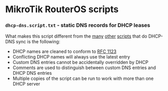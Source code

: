 # MikroTik RouterOS scripts

### `dhcp-dns.script.txt` - static DNS records for DHCP leases
What makes this script different from the [many](http://wiki.mikrotik.com/wiki/Setting_static_DNS_record_for_each_DHCP_lease) [other](https://www.geektank.net/2012/07/mikrotik-automatically-creating-dns-record-for-each-dhcp-leaseclient/) [scripts](https://www.tolaris.com/2014/09/27/synchronising-dhcp-and-dns-on-mikrotik-routers/) that do DHCP-DNS sync is the following:

* DHCP names are cleaned to conform to [RFC 1123](https://tools.ietf.org/html/rfc1123)
* Conflicting DHCP names will always use the latest entry
* Custom DNS entries cannot be accidentally overridden by DHCP
* Comments are used to distinguish between custom DNS entries and DHCP DNS entries
* Multiple copies of the script can be run to work with more than one DHCP server
